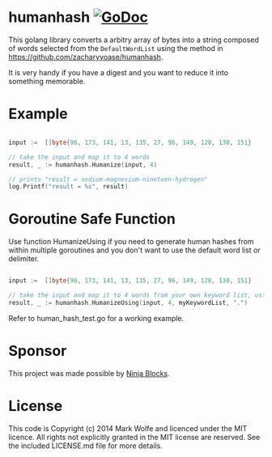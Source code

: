 # humanhash [![GoDoc](https://img.shields.io/badge/godoc-Reference-brightgreen.svg?style=flat)](http://godoc.org/github.com/wolfeidau/humanhash)

This golang library converts a arbitry array of bytes into a string composed of words selected from the `DefaultWordList` using the method in https://github.com/zacharyvoase/humanhash.

It is very handy if you have a digest and you want to reduce it into something memorable.

# Example

```go

input :=  []byte{96, 173, 141, 13, 135, 27, 96, 149, 128, 130, 151}

// take the input and map it to 4 words
result, _ := humanhash.Humanize(input, 4)

// prints "result = sodium-magnesium-nineteen-hydrogen"
log.Printf("result = %s", result)

```

# Goroutine Safe Function
Use function HumanizeUsing if you need to generate human hashes from within multiple goroutines and you don't want to use the default word list or delimiter.

```go

input :=  []byte{96, 173, 141, 13, 135, 27, 96, 149, 128, 130, 151}

// take the input and map it to 4 words from your own keyword list, using . as the word delimiter.
result, _ := humanhash.HumanizeUsing(input, 4, myKeywordList, ".")

```
Refer to human_hash_test.go for a working example.

# Sponsor

This project was made possible by [Ninja Blocks](http://ninjablocks.com).

# License

This code is Copyright (c) 2014 Mark Wolfe and licenced under the MIT licence. All rights not explicitly granted in the MIT license are reserved. See the included LICENSE.md file for more details.

